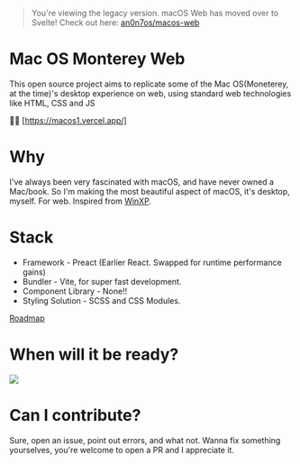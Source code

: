>  You're viewing the legacy version. macOS Web has moved over to Svelte! Check out here: [an0n7os/macos-web](https://github.com/an0n7os/macos-web/) 

# Mac OS Monterey Web

This open source project aims to replicate some of the Mac OS(Moneterey, at the time)'s desktop experience on web, using standard web technologies like HTML, CSS and JS

🔗🔗 [https://macos1.vercel.app/]

# Why

I've always been very fascinated with macOS, and have never owned a Mac/book. So I'm making the most beautiful aspect of macOS, it's desktop, myself. For web. Inspired from [WinXP](https://winxp.now.sh/).

# Stack

- Framework - Preact (Earlier React. Swapped for runtime performance gains)
- Bundler - Vite, for super fast development.
- Component Library - None!!
- Styling Solution - SCSS and CSS Modules.

[Roadmap](https://www.notion.so/MacOS-Web-Roadmap-ea7613aa68374a6c8b8e94065b1a4010)

# When will it be ready?


![](https://www.google.com/url?sa=i&url=https%3A%2F%2Fwww.technopat.net%2F2021%2F06%2F08%2Fmacos-monterey-tanitildi-iste-one-cikan-ozellikleri%2F&psig=AOvVaw3C3heycSkbPGy7iA_2oKua&ust=1664024925133000&source=images&cd=vfe&ved=0CAwQjRxqFwoTCMCZqIH-qvoCFQAAAAAdAAAAABAN)


# Can I contribute?

Sure, open an issue, point out errors, and what not. Wanna fix something yourselves, you're welcome to open a PR and I appreciate it.
